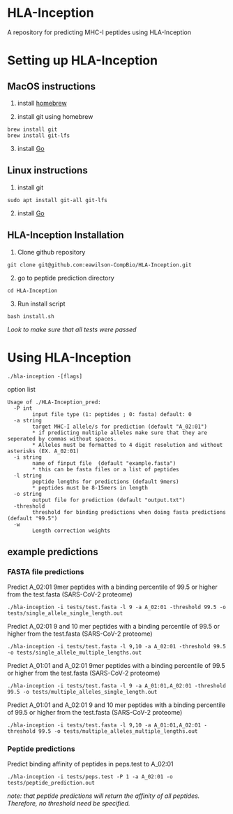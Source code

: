 # HLA-Inception

A repository for predicting MHC-I peptides using HLA-Inception

# Setting up HLA-Inception

## MacOS instructions

1. install [homebrew](https://brew.sh/)

2. install git using homebrew

```shell
brew install git
brew install git-lfs
```

3. install [Go](https://go.dev/doc/install)

## Linux instructions

1. install git

``` shell
sudo apt install git-all git-lfs

```

2. install [Go](https://go.dev/doc/install)


## HLA-Inception Installation

1. Clone github repository

```shell
git clone git@github.com:eawilson-CompBio/HLA-Inception.git
```

2. go to peptide prediction directory
```shell
cd HLA-Inception
```

3. Run install script

``` shell
bash install.sh
```
*Look to make sure that all tests were passed*

# Using HLA-Inception

``` shell
./hla-inception -[flags]
```

option list
``` shell
Usage of ./HLA-Inception_pred:
  -P int
        input file type (1: peptides ; 0: fasta) default: 0
  -a string
        target MHC-I allele/s for prediction (default "A_02:01")
        * if predicting multiple alleles make sure that they are seperated by commas without spaces.
        * Alleles must be formatted to 4 digit resolution and without asterisks (EX. A_02:01) 
  -i string
        name of finput file  (default "example.fasta")
        * this can be fasta files or a list of peptides
  -l string
        peptide lengths for predictions (default 9mers)
        * peptides must be 8-15mers in length
  -o string
        output file for prediction (default "output.txt")
  -threshold
        threshold for binding predictions when doing fasta predictions (default "99.5")
  -w
        Length correction weights 
```

## example predictions  


### FASTA file predictions 

Predict A_02:01 9mer peptides with a binding percentile of 99.5 or higher from the test.fasta (SARS-CoV-2 proteome)
```shell
./hla-inception -i tests/test.fasta -l 9 -a A_02:01 -threshold 99.5 -o tests/single_allele_single_length.out 
```

Predict A_02:01 9 and 10 mer peptides with a binding percentile of 99.5 or higher from the test.fasta (SARS-CoV-2 proteome)
```shell
./hla-inception -i tests/test.fasta -l 9,10 -a A_02:01 -threshold 99.5 -o tests/single_allele_multiple_lengths.out 
```

Predict A_01:01 and A_02:01 9mer peptides with a binding percentile of 99.5 or higher from the test.fasta (SARS-CoV-2 proteome)
```shell
./hla-inception -i tests/test.fasta -l 9 -a A_01:01,A_02:01 -threshold 99.5 -o tests/multiple_alleles_single_length.out 
```

Predict A_01:01 and A_02:01 9 and 10 mer peptides with a binding percentile of 99.5 or higher from the test.fasta (SARS-CoV-2 proteome)
```shell
./hla-inception -i tests/test.fasta -l 9,10 -a A_01:01,A_02:01 -threshold 99.5 -o tests/multiple_alleles_multiple_lengths.out
```

### Peptide predictions 

Predict binding affinity of peptides in peps.test to A_02:01
```shell
./hla-inception -i tests/peps.test -P 1 -a A_02:01 -o tests/peptide_prediction.out
```

*note: that peptide predictions will return the affinity of all peptides. Therefore, no threshold need be specified.*
